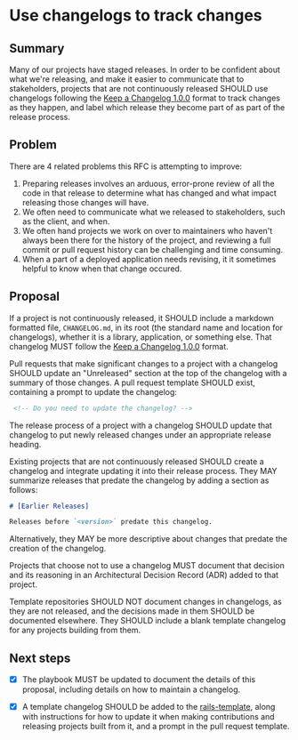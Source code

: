 # Use changelogs to track changes

## Summary

Many of our projects have staged releases. In order to be confident about what
we're releasing, and make it easier to communicate that to stakeholders,
projects that are not continuously released SHOULD use changelogs following the
[Keep a Changelog 1.0.0][] format to track changes as they happen, and label
which release they become part of as part of the release process.

## Problem

There are 4 related problems this RFC is attempting to improve:

1. Preparing releases involves an arduous, error-prone review of all the code in
   that release to determine what has changed and what impact releasing those
   changes will have.
1. We often need to communicate what we released to stakeholders, such as the
   client, and when.
1. We often hand projects we work on over to maintainers who haven't always been
   there for the history of the project, and reviewing a full commit or pull
   request history can be challenging and time consuming.
1. When a part of a deployed application needs revising, it it sometimes helpful
   to know when that change occured.

## Proposal

If a project is not continuously released, it SHOULD include a markdown
formatted file, `CHANGELOG.md`, in its root (the standard name and location for
changelogs), whether it is a library, application, or something else. That
changelog MUST follow the [Keep a Changelog 1.0.0][] format.

Pull requests that make significant changes to a project with a changelog SHOULD
update an "Unreleased" section at the top of the changelog with a summary of
those changes. A pull request template SHOULD exist, containing a prompt to
update the changelog:

```md
 <!-- Do you need to update the changelog? -->
```

The release process of a project with a changelog SHOULD update that changelog
to put newly released changes under an appropriate release heading.

Existing projects that are not continuously released SHOULD create a changelog
and integrate updating it into their release process. They MAY summarize
releases that predate the changelog by adding a section as follows:

```md
# [Earlier Releases]

Releases before `<version>` predate this changelog.
```

Alternatively, they MAY be more descriptive about changes that predate the
creation of the changelog.

Projects that choose not to use a changelog MUST document that decision and its
reasoning in an Architectural Decision Record (ADR) added to that project.

Template repositories SHOULD NOT document changes in changelogs, as they are not
released, and the decisions made in them SHOULD be documented elsewhere. They
SHOULD include a blank template changelog for any projects building from them.

## Next steps

- [x] The playbook MUST be updated to document the details of this proposal, including
      details on how to maintain a changelog.

- [x] A template changelog SHOULD be added to the [rails-template][], along with
      instructions for how to update it when making contributions and releasing
      projects built from it, and a prompt in the pull request template.

[keep a changelog 1.0.0]: https://keepachangelog.com/en/1.0.0/
[rails-template]: https://github.com/dxw/rails-template
